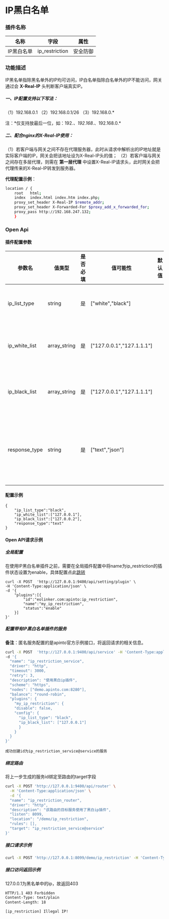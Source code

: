 # IP黑白名单
### 插件名称

| 名称       | 字段           | 属性     |
| ---------- | -------------- | -------- |
| IP黑白名单 | ip_restriction | 安全防御 |

### 功能描述

IP黑名单指除黑名单外的IP均可访问，IP白名单指除白名单外的IP不能访问，网关通过会 **X-Real-IP** 头判断客户端真实IP。

##### 一、IP配置支持以下写法：

（1）192.168.0.1
（2）192.168.0.1/26
（3）192.168.0.*

注：\*仅支持放最后一位，如：192.*、192.168.*、192.168.0.*

##### 二、配合nginx的X-Real-IP使用：

（1）若客户端与网关之间不存在代理服务器，此时从请求中解析出的IP地址就是实际客户端的IP，网关会把该地址设为X-Real-IP头的值；
（2）若客户端与网关之间存在多层代理，则需在 **第一层代理** 中设置X-Real-IP请求头，此时网关会把代理传来的X-Real-IP转发到服务器。

**代理配置示例**：

```sh
location / {
    root   html;
    index  index.html index.htm index.php;
    proxy_set_header X-Real-IP $remote_addr;
    proxy_set_header X-Forwarded-For $proxy_add_x_forwarded_for;
    proxy_pass http://192.168.247.132;
    }
```

### Open Api

#### 插件配置参数


| 参数名        | 值类型       | 是否必填 | 值可能性                  | 默认值 | 说明               |
| ------------- | ------------ | -------- | ------------------------- | ------ | ------------------ |
| ip_list_type  | string       | 是       | ["white","black"]         |        | IP名单类型         |
| ip_white_list | array_string | 是       | ["127.0.0.1","127.1.1.1"] |        | IP白名单列表       |
| ip_black_list | array_string | 是       | ["127.0.0.1","127.1.1.1"] |        | IP黑名单列表       |
| response_type | string       | 是       | ["text","json"]           |        | 插件返回报错的类型 |


#### 配置示例

```
{
    "ip_list_type":"black",
    "ip_white_list":["127.0.0.1"],
    "ip_black_list":["127.0.0.2"],
    "response_type":"text"
}
```

#### Open API请求示例

##### 全局配置

在使用IP黑白名单插件之前，需要在全局插件配置中将name为ip_restriction的插件状态设置为enable，具体配置点此[跳转](/docs/apinto/plugins)

```shell
curl -X POST  'http://127.0.0.1:9400/api/setting/plugin' \
-H 'Content-Type:application/json' \
-d '{
    "plugins":[{
        "id":"eolinker.com:apinto:ip_restriction",
        "name":"my_ip_restriction",
        "status":"enable"
    }]
}'
```

##### 配置带有IP黑白名单插件的服务

**备注**：匿名服务配置的是apinto官方示例接口，将返回请求的相关信息。

```sh
curl -X POST  'http://127.0.0.1:9400/api/service' -H 'Content-Type:application/json' \
-d '{
  "name": "ip_restriction_service",
  "driver": "http",
  "timeout": 3000,
  "retry": 3,
  "description": "使用黑白ip插件",
  "scheme": "https",
  "nodes": ["demo.apinto.com:8280"],
  "balance": "round-robin",
  "plugins": {
	"my_ip_restriction": {
	"disable": false,
	"config": {
	  "ip_list_type": "black",
	  "ip_black_list": ["127.0.0.1"]
	  }
	}
  }
}' 
```

```
成功创建id为ip_restriction_service@service的服务
```

##### 绑定路由

将上一步生成的服务id绑定至路由的target字段

```sh
curl -X POST 'http://127.0.0.1:9400/api/router' \
  -H 'Content-Type:application/json' \
  -d '{
  "name": "ip_restriction_router",
  "driver": "http",
  "description": "该路由的目标服务使用了黑白ip插件",
  "listen": 8099,
  "location": "/demo/ip_restriction",
  "rules": [],
  "target": "ip_restriction_service@service"
}'
```

##### 接口请求示例

```sh
curl -X POST 'http://127.0.0.1:8099/demo/ip_restriction' -H 'Content-Type:application/json'
```

##### 接口访问返回示例

127.0.0.1为黑名单中的ip，故返回403

```sh
HTTP/1.1 403 Forbidden
Content-Type: text/plain
Content-Length: 18

[ip_restriction] Illegal IP!
```

